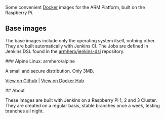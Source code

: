 Some convenient [Docker](http://docker.com) images for the ARM Platform, built on the Raspberry Pi.

## Base images

The base images include only the operating system itself, nothing other. They are built automatically with Jenkins CI. The Jobs are defined in Jenkins DSL found in the [armhero/jenkins-dsl](https://github.com/armhero/jenkins-dsl) repository.

### Alpine Linux: armhero/alpine

A small and secure distribution. Only 3MB.

[View on Github](https://github.com/armhero/alpine) | [View on Docker Hub](https://hub.docker.com/r/armhero/debian/)

## About

These images are built with Jenkins on a Raspberry Pi 1, 2 and 3 Cluster. They are created on a regular basis, stable branches once a week, testing branches all night.
